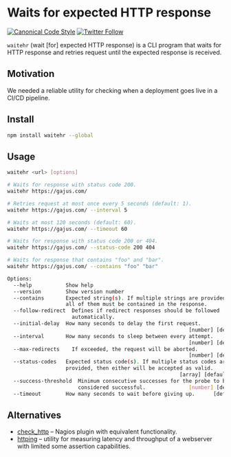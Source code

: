 # Waits for expected HTTP response

[![Canonical Code Style](https://img.shields.io/badge/code%20style-canonical-blue.svg?style=flat-square)](https://github.com/gajus/canonical)
[![Twitter Follow](https://img.shields.io/twitter/follow/kuizinas.svg?style=social&label=Follow)](https://twitter.com/kuizinas)

`waitehr` (wait [for] expected HTTP response) is a CLI program that waits for HTTP response and retries request until the expected response is received.

## Motivation

We needed a reliable utility for checking when a deployment goes live in a CI/CD pipeline.

## Install

```bash
npm install waitehr --global
```

## Usage

```bash
waitehr <url> [options]

# Waits for response with status code 200.
waitehr https://gajus.com/

# Retries request at most once every 5 seconds (default: 1).
waitehr https://gajus.com/ --interval 5

# Waits at most 120 seconds (default: 60).
waitehr https://gajus.com/ --timeout 60

# Waits for response with status code 200 or 404.
waitehr https://gajus.com/ --status-code 200 404

# Waits for response that contains "foo" and "bar".
waitehr https://gajus.com/ --contains "foo" "bar"

Options:
  --help           Show help                                           [boolean]
  --version        Show version number                                 [boolean]
  --contains       Expected string(s). If multiple strings are provided, then
                   all of them must be contained in the response.        [array]
  --follow-redirect  Defines if redirect responses should be followed
                     automatically.                                    [boolean]
  --initial-delay  How many seconds to delay the first request.
                                                           [number] [default: 0]
  --interval       How many seconds to sleep between every attempt.
                                                           [number] [default: 1]
  --max-redirects    If exceeded, the request will be aborted.
                                                           [number] [default: 5]
  --status-codes   Expected status code(s). If multiple status codes are
                   provided, then either will be accepted as valid.
                                                        [array] [default: "200"]
  --success-threshold  Minimum consecutive successes for the probe to be
                       considered successful.              [number] [default: 1]
  --timeout        How many seconds to wait before giving up.      [default: 60]
```

## Alternatives

* [check_http](https://www.monitoring-plugins.org/doc/man/check_http.html) – Nagios plugin with equivalent functionality.
* [httping](https://www.vanheusden.com/httping/) – utility for measuring latency and throughput of a webserver with limited some assertion capabilities.